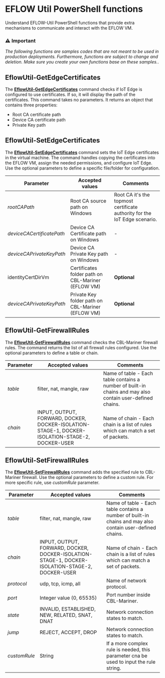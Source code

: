 # EFLOW Util PowerShell functions
Understand EFLOW-Util PowerShell functions that provide extra mechanisms to communicate and interact with the EFLOW VM. 

### :warning: Important
 _The following functions are samples codes that are not meant to be used in production deployments. Furthermore, functions are subject to change and deletion. Make sure you create your own functions base on these samples._.
 
 
 ## EflowUtil-GetEdgeCertificates
 The [**EflowUtil-GetEdgeCertificates**](./EflowUtil-GetEdgeCertificates.ps1) command checks if IoT Edge is configured to use certificates. If so, it will display the path of the certificates. 
 This command takes no parameters. It returns an object that contains three properties:
 - Root CA certificate path
 - Device CA certificate path
 - Private Key path
 
  ## EflowUtil-SetEdgeCertificates
 The [**EflowUtil-SetEdgeCertificates**](./EflowUtil-SetEdgeCertificates.ps1) command sets the IoT Edge certificates in the virtual machine. The command handles copying the certificates into the EFLOW VM, assign the needed permissions, and configure IoT Edge. Use the optional parameters to define a specific file/folder for configuration.
 
| Parameter | Accepted values | Comments |
| --------- | --------------- | -------- |
| _rootCAPath_ | Root CA source path on Windows | Root CA it's the topmost certificate authority for the IoT Edge scenario. |
| _deviceCACertificatePath_ | Device CA Certificate path on Windows | - |
| _deviceCAPrivateKeyPath_ | Device CA Private Key path on Windows | - |
| identityCertDirVm |  Certificates folder path on CBL-Mariner (EFLOW VM) | **Optional** |
| _deviceCAPrivateKeyPath_ |  Private Key folder path on CBL-Mariner (EFLOW VM) | **Optional** |


 ## EflowUtil-GetFirewallRules
 The [**EflowUtil-GetFirewallRules**](./EflowUtil-GetFirewallRules.ps1) command checks the CBL-Mariner firewall rules. 
 The command returns the list of all firewall rules configured. Use the optional parameters to define a table or chain.
 
| Parameter | Accepted values | Comments |
| --------- | --------------- | -------- |
| _table_ | filter, nat, mangle, raw | Name of table - Each table contains a number of built-in chains and may also contain user-defined chains. |
| _chain_ | INPUT, OUTPUT, FORWARD, DOCKER, DOCKER-ISOLATION-STAGE-1, DOCKER-ISOLATION-STAGE-2, DOCKER-USER | Name of chain - Each chain is a list of rules which can match a set of packets.  |

 ## EflowUtil-SetFirewallRules
 The [**EflowUtil-SetFirewallRules**](./EflowUtil-GetFirewallRules.ps1) command adds the specified rule to CBL-Mariner firewall. 
 Use the optional parameters to define a custom rule. For more specific rule, use _customRule_ parameter.
 
| Parameter | Accepted values | Comments |
| --------- | --------------- | -------- |
| _table_ | filter, nat, mangle, raw | Name of table - Each table contains a number of built-in chains and may also contain user-defined chains. |
| _chain_ | INPUT, OUTPUT, FORWARD, DOCKER, DOCKER-ISOLATION-STAGE-1, DOCKER-ISOLATION-STAGE-2, DOCKER-USER | Name of chain - Each chain is a list of rules which can match a set of packets.  |
| _protocol_ | udp, tcp, icmp, all | Name of network protocol. |
| _port_ | Integer value (0, 65535) | Port number inside CBL-Mariner. |
| _state_ | INVALID, ESTABLISHED, NEW, RELATED, SNAT, DNAT | Network connection states to match. |
| _jump_ | REJECT, ACCEPT, DROP | Network connection states to match. |
| _customRule_ | String |  If a more complex rule is needed, this parameter cna be used to input the rule string. |

